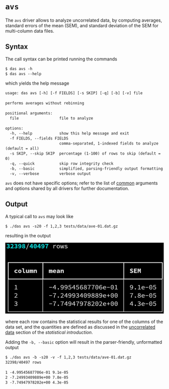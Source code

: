 # `avs`

The `avs` driver allows to analyze uncorrelated data, by
computing averages, standard errors of the mean (SEM), and
standard deviation of the SEM for multi-column data files.


## Syntax

The call syntax can be printed running the commands

```
$ das avs -h
$ das avs --help
```

which yields the help message

```
usage: das avs [-h] [-f FIELDS] [-s SKIP] [-q] [-b] [-v] file

performs averages without rebinning

positional arguments:
  file                  file to analyze

options:
  -h, --help            show this help message and exit
  -f FIELDS, --fields FIELDS
                        comma-separated, 1-indexed fields to analyze (default = all)
  -s SKIP, --skip SKIP  percentage (1-100) of rows to skip (default = 0)
  -q, --quick           skip row integrity check
  -b, --basic           simplified, parsing-friendly output formatting
  -v, --verbose         verbose output
```

`avs` does not have specific options; refer to the list of
[common](common.md) arguments and options shared by all
drivers for further documentation.


## Output

A typical call to `avs` may look like

```
$ ./das avs -s20 -f 1,2,3 tests/data/ave-01.dat.gz
```

resulting in the output

![fancy-output](avs-01.png)

where each row contains the statistical results for one of the
columns of the data set, and the quantities are defined as
discussed in the [uncorrelated
data](../statistics.md#uncorrelated-data) section of the
*statistical introduction*.

Adding the `-b, --basic` option will result in the
parser-friendly, unformatted output

```
$ ./das avs -b -s20 -v -f 1,2,3 tests/data/ave-01.dat.gz
32398/40497 rows

1 -4.99545687706e-01 9.1e-05
2 -7.24993409889e+00 7.8e-05
3 -7.74947978202e+00 4.3e-05
```

